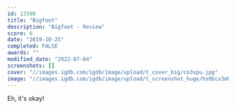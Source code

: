 ```yaml
---
id: 13398
title: "Bigfoot"
description: "Bigfoot - Review"
score: 6
date: "2019-10-25"
completed: FALSE
awards: ""
modified_date: "2022-07-04"
screenshots: []
cover: "//images.igdb.com/igdb/image/upload/t_cover_big/co3vpu.jpg"
image: "//images.igdb.com/igdb/image/upload/t_screenshot_huge/hs0bcx3mhc7rllr1obnc.jpg"
---
```

Eh, it's okay!